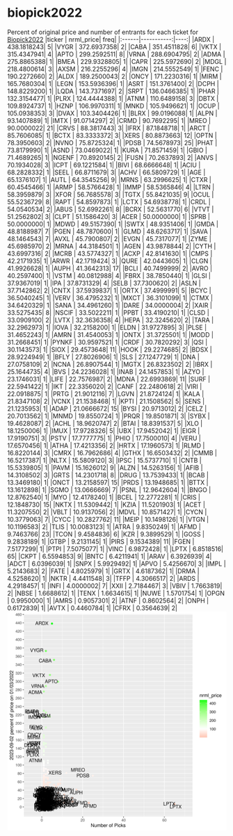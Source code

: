 # biopick2022
Percent of original price and number of entrants for each ticket for [Biopick2022](https://twitter.com/hashtag/Biopick2022)
|ticker |  nrml_price| freq|
|:------|-----------:|----:|
|ARDX   | 438.1818243|    5|
|VYGR   | 372.6937358|    2|
|CABA   | 351.4511828|    6|
|VKTX   | 315.4347941|    4|
|APTO   | 299.2592511|    8|
|VRNA   | 288.6904795|    2|
|ADMA   | 275.8865388|    1|
|BMEA   | 229.9328805|    1|
|CAPR   | 225.5972690|    2|
|MDGL   | 218.4800614|    3|
|AXSM   | 216.2255296|    4|
|IMGN   | 214.5552549|    1|
|FENC   | 190.2272660|    2|
|ALDX   | 189.2500043|    2|
|ONCY   | 171.2230316|    1|
|MIRM   | 165.7680304|    1|
|LEGN   | 153.5936396|    1|
|ASRT   | 151.3761400|    2|
|DCPH   | 148.8229200|    1|
|LQDA   | 143.7371697|    2|
|SRPT   | 136.0466385|    1|
|PHAR   | 132.3154477|    1|
|PLRX   | 124.4444388|    1|
|ATNM   | 110.6489158|    3|
|DBTX   | 109.8924737|    1|
|HZNP   | 106.9970311|    1|
|MNKD   | 105.9496621|    1|
|OCUP   | 105.0938353|    3|
|DVAX   | 103.3404426|    1|
|BLRX   |  99.0196088|    1|
|ALPN   |  93.1407889|    1|
|IMTX   |  91.0714297|    2|
|CRMD   |  90.7692295|    1|
|MREO   |  90.0000022|   21|
|CRVS   |  88.3817443|    3|
|IFRX   |  87.1848718|    1|
|ARCT   |  85.7606085|    1|
|BCTX   |  83.3333372|    3|
|XERS   |  80.8873663|   12|
|OPTN   |  78.3950603|    2|
|NVNO   |  75.8725324|    1|
|PDSB   |  74.5678973|   25|
|PHAT   |  73.8179990|    1|
|ASND   |  73.0469022|    1|
|KURA   |  71.8571459|    1|
|GBIO   |  71.4689265|    1|
|NGENF  |  70.8920145|    2|
|FUSN   |  70.2637893|    2|
|ANVS   |  70.1934028|    3|
|ICPT   |  69.1221584|    1|
|BIVI   |  68.6666648|    1|
|ACIU   |  68.2828332|    1|
|SEEL   |  66.8711679|    3|
|ACHV   |  66.5809729|    1|
|AGE    |  65.1376107|    1|
|AUTL   |  64.3545256|    9|
|MRNS   |  63.2996625|    1|
|CTXR   |  60.4545466|    1|
|ARMP   |  58.5766428|    1|
|IMMP   |  58.5365846|    4|
|LTRN   |  58.3959879|    3|
|XFOR   |  56.7685578|    3|
|TGTX   |  55.8421035|    9|
|OCUL   |  55.5236729|    8|
|RAPT   |  54.8597873|    1|
|LCTX   |  54.6938778|    1|
|CRDL   |  54.0540534|    2|
|ABUS   |  52.6992261|    8|
|BCRX   |  52.5631770|    6|
|VTVT   |  51.2562802|    3|
|CLPT   |  51.1586420|    3|
|ACER   |  50.0000000|    1|
|SPRB   |  50.0000000|    1|
|MDWD   |  49.5157390|    1|
|SWTX   |  48.9351406|    1|
|GMDA   |  48.8188987|    7|
|PGEN   |  48.7870600|    1|
|GLMD   |  48.6263717|    1|
|SAVA   |  48.1464543|    7|
|AVXL   |  45.7900807|    2|
|EVGN   |  45.7317077|    1|
|ZYME   |  45.6985970|    2|
|MRNA   |  44.3184501|    1|
|AGEN   |  43.9878844|    2|
|CYTH   |  43.6997316|    2|
|MCRB   |  43.5774327|    1|
|ACXP   |  42.8141630|    1|
|CMPS   |  42.2171935|    1|
|ARWR   |  42.1719424|    3|
|QURE   |  42.0443605|    1|
|CLGN   |  41.9926628|    1|
|AUPH   |  41.3642313|   17|
|BCLI   |  40.7499999|    2|
|AVRO   |  40.2597400|    1|
|VSTM   |  40.0812988|    4|
|FBRX   |  38.7850440|    1|
|GLSI   |  37.9367019|    1|
|IPA    |  37.8731329|    4|
|SELB   |  37.7300620|    2|
|ASLN   |  37.7142862|    2|
|CNTX   |  37.5939837|    1|
|ORTX   |  37.4999991|    5|
|BCYC   |  36.5040245|    1|
|VERV   |  36.4795232|    1|
|MXCT   |  36.3101099|    1|
|CTMX   |  34.6420329|    1|
|SANA   |  34.4961260|    1|
|DARE   |  34.0000004|    2|
|XAIR   |  33.5275435|    8|
|NSCIF  |  33.5022211|    1|
|PPBT   |  33.4190210|    1|
|CLSD   |  33.0909100|    2|
|LVTX   |  32.3636358|    4|
|HEPA   |  32.3245620|    2|
|TARA   |  32.2962973|    1|
|IOVA   |  32.2158200|    1|
|ELDN   |  31.9727895|    3|
|PLSE   |  31.4652243|    1|
|AMRN   |  31.4540053|    1|
|ONTX   |  31.3725501|    1|
|MODD   |  31.2668451|    1|
|PYNKF  |  30.9597521|    1|
|CRDF   |  30.7820292|    3|
|QSI    |  30.1143573|    1|
|SIOX   |  29.4573648|   11|
|HOOK   |  29.2274685|    2|
|BDSX   |  28.9224949|    1|
|BFLY   |  27.8026906|    1|
|SLS    |  27.1247729|    1|
|DNA    |  27.0758109|    2|
|NCNA   |  26.8907544|    1|
|MGTX   |  26.8323502|    2|
|IBRX   |  25.1644735|    4|
|BVS    |  24.2236028|    1|
|INAB   |  24.1457853|    1|
|AZYO   |  23.1746031|    1|
|LIFE   |  22.7576987|    2|
|MDNA   |  22.6993869|   11|
|SURF   |  22.5941422|    1|
|IKT    |  22.3356020|    2|
|CANF   |  22.2480618|    2|
|VIRI   |  22.0918875|    1|
|PRTG   |  21.9012116|    7|
|LGVN   |  21.8724124|    1|
|KALA   |  21.8347108|    2|
|VCNX   |  21.1538468|    1|
|KPTI   |  21.1508562|    5|
|SENS   |  21.1235953|    1|
|ADAP   |  21.0666672|   15|
|BYSI   |  20.9713012|    2|
|CELZ   |  20.7013562|    1|
|MNMD   |  19.8550724|    1|
|PRQR   |  19.8501871|    3|
|SYBX   |  19.4628087|    2|
|ACHL   |  18.9620747|    2|
|BTAI   |  18.8391537|    5|
|XLO    |  18.1250006|    1|
|IMUX   |  17.9728326|    5|
|UBX    |  17.9452042|    1|
|EIGR   |  17.9190751|    3|
|PSTV   |  17.7777775|    1|
|PHIO   |  17.7500010|    4|
|VERU   |  17.6570456|    1|
|ATHA   |  17.4213356|    2|
|HRTX   |  17.1960573|    1|
|RLMD   |  16.8220144|    3|
|CMRX   |  16.7962686|    4|
|GTHX   |  16.6503432|    2|
|CMMB   |  16.5217387|    1|
|NLTX   |  15.5809120|    3|
|IPSC   |  15.5737710|    1|
|CNTB   |  15.5339805|    1|
|PAVM   |  15.1626012|    9|
|ALZN   |  14.5263156|    1|
|AFIB   |  14.3108502|    3|
|GRTS   |  14.2301718|    8|
|DRUG   |  13.7539433|    1|
|BCAB   |  13.3469180|    1|
|ONCT   |  13.2158597|   15|
|PRDS   |  13.1948685|    1|
|BTTX   |  13.1612898|    1|
|SGMO   |  13.0666669|    7|
|PSNL   |  12.9642604|    1|
|BNGO   |  12.8762540|    1|
|MYO    |  12.4178240|    1|
|BCEL   |  12.2772281|    1|
|CRIS   |  12.1848730|   15|
|NKTX   |  11.5309442|    1|
|KZIA   |  11.5201903|    1|
|ACET   |  11.3207550|    2|
|VBLT   |  10.9137056|    2|
|MDVL   |  10.8571427|    1|
|CYCN   |  10.3779063|    7|
|CYCC   |  10.2827762|   11|
|MEIP   |  10.1498126|    1|
|VTGN   |  10.1196583|    2|
|TLIS   |  10.0083123|    1|
|ATRA   |   9.8350249|    1|
|AFMD   |   9.7463766|   23|
|TCON   |   9.4584836|    6|
|KZR    |   9.3899529|    1|
|GOSS   |   9.2838189|    1|
|GTBP   |   9.2131145|    1|
|PIRS   |   9.1534389|   11|
|FGEN   |   7.5177299|    1|
|PTPI   |   7.5075077|    1|
|VINC   |   6.9872428|    1|
|LPTX   |   6.8518516|   65|
|CKPT   |   6.5594853|    9|
|BNTC   |   6.4211941|    1|
|ARAV   |   6.3926939|    4|
|ADCT   |   6.0396039|    1|
|SNPX   |   5.9929492|    1|
|APVO   |   5.4256670|    3|
|IMPL   |   5.2143683|    2|
|FATE   |   4.8025979|    1|
|GRTX   |   4.6187362|    1|
|DRMA   |   4.5258620|    1|
|NKTR   |   4.4411548|    3|
|TFFP   |   4.3066517|    2|
|ARDS   |   4.2918457|    1|
|INFI   |   4.0000002|    7|
|XXII   |   2.7184467|    3|
|VBIV   |   1.7663819|    2|
|NBSE   |   1.6688612|    1|
|TENX   |   1.6634615|    1|
|NUWE   |   1.5701754|    1|
|OPGN   |   0.9950000|    1|
|AMRS   |   0.9057301|    2|
|ATNF   |   0.8602564|    2|
|ONPH   |   0.6172839|    1|
|AVTX   |   0.4460784|    1|
|CFRX   |   0.3564639|    2|
![retvspicks](biopicks.png?raw=true)
